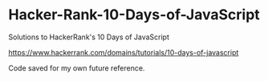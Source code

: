 # Hacker-Rank-10-Days-of-JavaScript
Solutions to HackerRank's 10 Days of JavaScript

https://www.hackerrank.com/domains/tutorials/10-days-of-javascript

Code saved for my own future reference.
